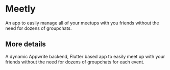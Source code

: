 # Meetly

An app to easily manage all of your meetups with you friends without the need for dozens of groupchats.

## More details
A dynamic Appwrite backend, Flutter based app to easily meet up with your friends without the need for dozens of groupchats for each event.